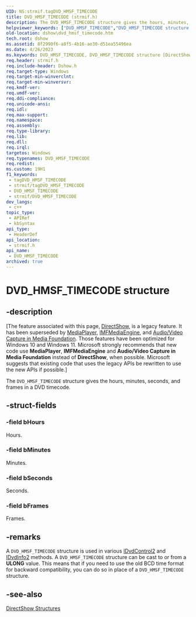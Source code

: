 ```yaml
---
UID: NS:strmif.tagDVD_HMSF_TIMECODE
title: DVD_HMSF_TIMECODE (strmif.h)
description: The DVD_HMSF_TIMECODE structure gives the hours, minutes, seconds, and frames in a DVD timecode.
helpviewer_keywords: ["DVD_HMSF_TIMECODE","DVD_HMSF_TIMECODE structure [DirectShow]","DVD_HMSF_TIMECODEStructure","dshow.dvd_hmsf_timecode","strmif/DVD_HMSF_TIMECODE"]
old-location: dshow\dvd_hmsf_timecode.htm
tech.root: dshow
ms.assetid: 8f2990f6-a8f5-4b16-ae30-d51ea55496ea
ms.date: 4/26/2023
ms.keywords: DVD_HMSF_TIMECODE, DVD_HMSF_TIMECODE structure [DirectShow], DVD_HMSF_TIMECODEStructure, dshow.dvd_hmsf_timecode, strmif/DVD_HMSF_TIMECODE
req.header: strmif.h
req.include-header: Dshow.h
req.target-type: Windows
req.target-min-winverclnt: 
req.target-min-winversvr: 
req.kmdf-ver: 
req.umdf-ver: 
req.ddi-compliance: 
req.unicode-ansi: 
req.idl: 
req.max-support: 
req.namespace: 
req.assembly: 
req.type-library: 
req.lib: 
req.dll: 
req.irql: 
targetos: Windows
req.typenames: DVD_HMSF_TIMECODE
req.redist: 
ms.custom: 19H1
f1_keywords:
 - tagDVD_HMSF_TIMECODE
 - strmif/tagDVD_HMSF_TIMECODE
 - DVD_HMSF_TIMECODE
 - strmif/DVD_HMSF_TIMECODE
dev_langs:
 - c++
topic_type:
 - APIRef
 - kbSyntax
api_type:
 - HeaderDef
api_location:
 - strmif.h
api_name:
 - DVD_HMSF_TIMECODE
archived: true
---
```


# DVD_HMSF_TIMECODE structure


## -description

\[The feature associated with this page, [DirectShow](/windows/win32/directshow/directshow), is a legacy feature. It has been superseded by [MediaPlayer](/uwp/api/Windows.Media.Playback.MediaPlayer), [IMFMediaEngine](/windows/win32/api/mfmediaengine/nn-mfmediaengine-imfmediaengine), and [Audio/Video Capture in Media Foundation](/windows/win32/medfound/audio-video-capture-in-media-foundation). Those features have been optimized for Windows 10 and Windows 11. Microsoft strongly recommends that new code use **MediaPlayer**, **IMFMediaEngine** and **Audio/Video Capture in Media Foundation** instead of **DirectShow**, when possible. Microsoft suggests that existing code that uses the legacy APIs be rewritten to use the new APIs if possible.\]

The <code>DVD_HMSF_TIMECODE</code> structure gives the hours, minutes, seconds, and frames in a DVD timecode.

## -struct-fields

### -field bHours

Hours.

### -field bMinutes

Minutes.

### -field bSeconds

Seconds.

### -field bFrames

Frames.

## -remarks

A <code>DVD_HMSF_TIMECODE</code> structure is used in various <a href="/windows/desktop/api/strmif/nn-strmif-idvdcontrol2">IDvdControl2</a> and <a href="/windows/desktop/api/strmif/nn-strmif-idvdinfo2">IDvdInfo2</a> methods. A <code>DVD_HMSF_TIMECODE</code> structure can be cast to or from a <b>ULONG</b> value. This means that if you need to use the old BCD time format for backward compatibility, you can do so in place of a <code>DVD_HMSF_TIMECODE</code> structure.

## -see-also

<a href="/windows/desktop/DirectShow/directshow-structures">DirectShow Structures</a>